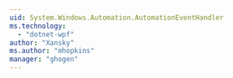 ```yaml
---
uid: System.Windows.Automation.AutomationEventHandler
ms.technology: 
  - "dotnet-wpf"
author: "Xansky"
ms.author: "mhopkins"
manager: "ghogen"
---
```

